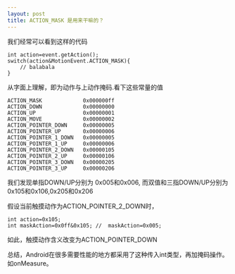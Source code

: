 ```yaml
---
layout: post
title: ACTION_MASK 是用来干嘛的？
---
```


我们经常可以看到这样的代码

```
int action=event.getAction();
switch(action&MotionEvent.ACTION_MASK){
    // balabala
}
```

从字面上理解，即为动作与上动作掩码.看下这些常量的值

```
ACTION_MASK             0x000000ff
ACTION_DOWN             0x00000000
ACTION_UP               0x00000001  
ACTION_MOVE             0x00000002 
ACTION_POINTER_DOWN     0x00000005 
ACTION_POINTER_UP       0x00000006 
ACTION_POINTER_1_DOWN   0x00000005            
ACTION_POINTER_1_UP     0x00000006   
ACTION_POINTER_2_DOWN   0x00000105   
ACTION_POINTER_2_UP     0x00000106 
ACTION_POINTER_3_DOWN   0x00000205           
ACTION_POINTER_3_UP     0x00000206 
```

我们发现单指DOWN/UP分别为 0x005和0x006,
而双值和三指DOWN/UP分别为 0x105和0x106,0x205和0x206

假设当前触摸动作为ACTION_POINTER_2_DOWN时，

```
int action=0x105;
int maskAction=0x0ff&0x105; //  maskAction=0x005;
```

如此，触摸动作含义改变为ACTION_POINTER_DOWN

总结，Android在很多需要性能的地方都采用了这种传入int类型，再加掩码操作。如onMeasure。